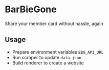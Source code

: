 # BarBieGone

Share your member card without hassle, again

## Usage

- Prepare environment variables `BBG_API_URL`
- Run scraper to update `data.json`
- Build renderer to create a website
